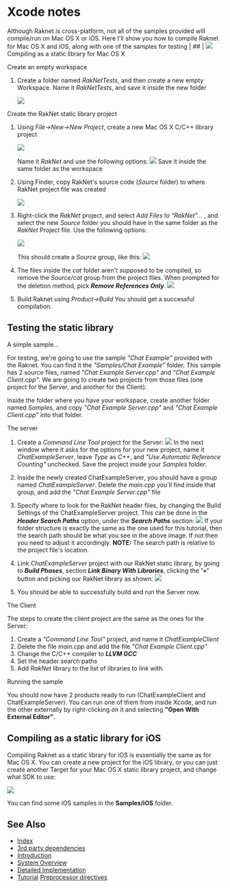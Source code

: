 # Xcode notes 

Although Raknet is cross-platform, not all of the samples provided will compile/run on Mac OS X or iOS. Here I'll show you how to compile Raknet for Mac OS X and iOS, along with one of the samples for testing | ## | ![](spacer.gif)Compiling as a static library for Mac OS X

Create an empty workspace

1.  Create a folder named _RakNetTests_, and then create a new empty Workspace. Name it _RakNetTests_, and save it inside the new folder

    ![](xcode_newworkspace.jpg)

Create the RakNet static library project

1.  Using _File->New->New Project_, create a new Mac OS X C/C++ library project

    [![](xcode_librarysmall.jpg)](xcode_library.jpg)

    Name it _RakNet_ and use the following options:
    ![](xcode_libraryname.jpg)
    Save it inside the same folder as the workspace

2.  Using Finder, copy RakNet's source code (_Source_ folder) to where RakNet project file was created

    ![](xcode_sourcefolder.jpg)

3.  Right-click the _RakNet_ project, and select _Add Files to "RakNet"..._ , and select the new _Source_ folder you should have in the same folder as the _RakNet_ Project file. Use the following options:

    ![](xcode_addfiles.jpg)

    This should create a _Source_ group, like this:
    ![](xcode_addfiles_newgroup.jpg)

4.  The files inside the _cat_ folder aren't supposed to be compiled, so remove the _Source/cat_ group from the project files.
    When prompted for the deletion method, pick **_Remove References Only_**.
    ![](xcode_remove_cat.jpg)

5.  Build Raknet using _Product->Build_
    You should get a successful compilation.

## Testing the static library 

A simple sample...

For testing, we're going to use the sample _"Chat Example"_ provided with the Raknet. You can find it the _"Samples/Chat Example"_ folder. This sample has 2 source files, named _"Chat Example Server.cpp"_ and _"Chat Example Client.cpp"_. We are going to create two projects from those files (one project for the Server, and another for the Client).

Inside the folder where you have your workspace, create another folder named _Samples_, and copy _"Chat Example Server.cpp"_ and _"Chat Example Client.cpp"_ into that folder.

The server

1.  Create a _Command Line Tool_ project for the Server:
    ![](xcode_newcommandlinetool.jpg)
    In the next window where it asks for the options for your new project, name it _ChatExampleServer_, leave _Type_ as _C++_, and _"Use Automatic Reference Counting"_ unchecked.
    Save the project inside your _Samples_ folder.

2.  Inside the newly created ChatExampleServer, you should have a group named _ChatExampleServer_. Delete the _main.cpp_ you'll find inside that group, and add the _"Chat Example Server.cpp"_ file

3.  Specify where to look for the RakNet header files, by changing the Build Settings of the ChatExampleServer project. This can be done in the **_Header Search Paths_** option, under the **_Search Paths_** section:
    ![](xcode_headersearchpaths.jpg)
    If your folder structure is exactly the same as the one used for this tutorial, then the search path should be what you see in the above image. If not then you need to adjust it accordingly.
    **NOTE:** The search path is relative to the project file's location.

4.  Link _ChatExampleServer_ project with our RakNet static library, by going to **_Build Phases_**, section **_Link Binary With Libraries_**, clicking the **'+'** button and picking our RakNet library as shown:
    ![](xcode_linkwithlibrary.jpg)

5.  You should be able to successfully build and run the Server now.

The Client

The steps to create the client project are the same as the ones for the Server:

1.  Create a _"Command Line Tool"_ project, and name it _ChatExampleClient_
2.  Delete the file _main.cpp_ and add the file _"Chat Example Client.cpp"_
3.  Change the C/C++ compiler to **_LLVM GCC_**
4.  Set the header search paths
5.  Add _RakNet_ library to the list of libraries to link with.

Running the sample

You should now have 2 products ready to run (ChatExampleClient and ChatExampleServer). You can run one of them from inside Xcode, and run the other externally by right-clicking on it and selecting **"Open With External Editor"**. 

## Compiling as a static library for iOS 

Compiling Raknet as a static library for iOS is essentially the same as for Mac OS X. You can create a new project for the iOS library, or you can just create another Target for your Mac OS X static library project, and change what SDK to use:

![](xcode_changesdk.jpg) 

You can find some iOS samples in the **Samples/iOS** folder.

## See Also

* [Index](index.html)
* [3rd party dependencies](dependencies.html)
* [Introduction](introduction.html)
* [System Overview](systemoverview.html)
* [Detailed Implementation](detailedimplementation.html)
* [Tutorial](tutorial.html)
[Preprocessor directives](preprocessordirectives.html)
